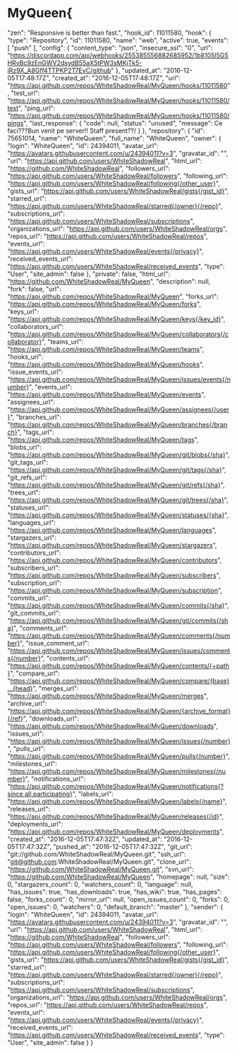 # MyQueen{
  "zen": "Responsive is better than fast.",
  "hook_id": 11011580,
  "hook": {
    "type": "Repository",
    "id": 11011580,
    "name": "web",
    "active": true,
    "events": [
      "push"
    ],
    "config": {
      "content_type": "json",
      "insecure_ssl": "0",
      "url": "https://discordapp.com/api/webhooks/255385556882685952/1b8105I5G5HRvBc9zEnGWV2dsydB55aX5tPW3sMKjTk5-iRz9X_A8Gff4TTPKP2T7EvC/github"
    },
    "updated_at": "2016-12-05T17:48:17Z",
    "created_at": "2016-12-05T17:48:17Z",
    "url": "https://api.github.com/repos/WhiteShadowReal/MyQueen/hooks/11011580",
    "test_url": "https://api.github.com/repos/WhiteShadowReal/MyQueen/hooks/11011580/test",
    "ping_url": "https://api.github.com/repos/WhiteShadowReal/MyQueen/hooks/11011580/pings",
    "last_response": {
      "code": null,
      "status": "unused",
      "message": Ce faci???Bun venit pe server!! Staff present??/
    }
  },
  "repository": {
    "id": 75651014,
    "name": "WhiteQueen",
    "full_name": "WhiteQueen",
    "owner": {
      "login": "WhiteQueen",
      "id": 24394011,
      "avatar_url": "https://avatars.githubusercontent.com/u/24394011?v=3",
      "gravatar_id": "",
      "url": "https://api.github.com/users/WhiteShadowReal",
      "html_url": "https://github.com/WhiteShadowReal",
      "followers_url": "https://api.github.com/users/WhiteShadowReal/followers",
      "following_url": "https://api.github.com/users/WhiteShadowReal/following{/other_user}",
      "gists_url": "https://api.github.com/users/WhiteShadowReal/gists{/gist_id}",
      "starred_url": "https://api.github.com/users/WhiteShadowReal/starred{/owner}{/repo}",
      "subscriptions_url": "https://api.github.com/users/WhiteShadowReal/subscriptions",
      "organizations_url": "https://api.github.com/users/WhiteShadowReal/orgs",
      "repos_url": "https://api.github.com/users/WhiteShadowReal/repos",
      "events_url": "https://api.github.com/users/WhiteShadowReal/events{/privacy}",
      "received_events_url": "https://api.github.com/users/WhiteShadowReal/received_events",
      "type": "User",
      "site_admin": false
    },
    "private": false,
    "html_url": "https://github.com/WhiteShadowReal/MyQueen",
    "description": null,
    "fork": false,
    "url": "https://api.github.com/repos/WhiteShadowReal/MyQueen",
    "forks_url": "https://api.github.com/repos/WhiteShadowReal/MyQueen/forks",
    "keys_url": "https://api.github.com/repos/WhiteShadowReal/MyQueen/keys{/key_id}",
    "collaborators_url": "https://api.github.com/repos/WhiteShadowReal/MyQueen/collaborators{/collaborator}",
    "teams_url": "https://api.github.com/repos/WhiteShadowReal/MyQueen/teams",
    "hooks_url": "https://api.github.com/repos/WhiteShadowReal/MyQueen/hooks",
    "issue_events_url": "https://api.github.com/repos/WhiteShadowReal/MyQueen/issues/events{/number}",
    "events_url": "https://api.github.com/repos/WhiteShadowReal/MyQueen/events",
    "assignees_url": "https://api.github.com/repos/WhiteShadowReal/MyQueen/assignees{/user}",
    "branches_url": "https://api.github.com/repos/WhiteShadowReal/MyQueen/branches{/branch}",
    "tags_url": "https://api.github.com/repos/WhiteShadowReal/MyQueen/tags",
    "blobs_url": "https://api.github.com/repos/WhiteShadowReal/MyQueen/git/blobs{/sha}",
    "git_tags_url": "https://api.github.com/repos/WhiteShadowReal/MyQueen/git/tags{/sha}",
    "git_refs_url": "https://api.github.com/repos/WhiteShadowReal/MyQueen/git/refs{/sha}",
    "trees_url": "https://api.github.com/repos/WhiteShadowReal/MyQueen/git/trees{/sha}",
    "statuses_url": "https://api.github.com/repos/WhiteShadowReal/MyQueen/statuses/{sha}",
    "languages_url": "https://api.github.com/repos/WhiteShadowReal/MyQueen/languages",
    "stargazers_url": "https://api.github.com/repos/WhiteShadowReal/MyQueen/stargazers",
    "contributors_url": "https://api.github.com/repos/WhiteShadowReal/MyQueen/contributors",
    "subscribers_url": "https://api.github.com/repos/WhiteShadowReal/MyQueen/subscribers",
    "subscription_url": "https://api.github.com/repos/WhiteShadowReal/MyQueen/subscription",
    "commits_url": "https://api.github.com/repos/WhiteShadowReal/MyQueen/commits{/sha}",
    "git_commits_url": "https://api.github.com/repos/WhiteShadowReal/MyQueen/git/commits{/sha}",
    "comments_url": "https://api.github.com/repos/WhiteShadowReal/MyQueen/comments{/number}",
    "issue_comment_url": "https://api.github.com/repos/WhiteShadowReal/MyQueen/issues/comments{/number}",
    "contents_url": "https://api.github.com/repos/WhiteShadowReal/MyQueen/contents/{+path}",
    "compare_url": "https://api.github.com/repos/WhiteShadowReal/MyQueen/compare/{base}...{head}",
    "merges_url": "https://api.github.com/repos/WhiteShadowReal/MyQueen/merges",
    "archive_url": "https://api.github.com/repos/WhiteShadowReal/MyQueen/{archive_format}{/ref}",
    "downloads_url": "https://api.github.com/repos/WhiteShadowReal/MyQueen/downloads",
    "issues_url": "https://api.github.com/repos/WhiteShadowReal/MyQueen/issues{/number}",
    "pulls_url": "https://api.github.com/repos/WhiteShadowReal/MyQueen/pulls{/number}",
    "milestones_url": "https://api.github.com/repos/WhiteShadowReal/MyQueen/milestones{/number}",
    "notifications_url": "https://api.github.com/repos/WhiteShadowReal/MyQueen/notifications{?since,all,participating}",
    "labels_url": "https://api.github.com/repos/WhiteShadowReal/MyQueen/labels{/name}",
    "releases_url": "https://api.github.com/repos/WhiteShadowReal/MyQueen/releases{/id}",
    "deployments_url": "https://api.github.com/repos/WhiteShadowReal/MyQueen/deployments",
    "created_at": "2016-12-05T17:47:32Z",
    "updated_at": "2016-12-05T17:47:32Z",
    "pushed_at": "2016-12-05T17:47:32Z",
    "git_url": "git://github.com/WhiteShadowReal/MyQueen.git",
    "ssh_url": "git@github.com:WhiteShadowReal/MyQueen.git",
    "clone_url": "https://github.com/WhiteShadowReal/MyQueen.git",
    "svn_url": "https://github.com/WhiteShadowReal/MyQueen",
    "homepage": null,
    "size": 0,
    "stargazers_count": 0,
    "watchers_count": 0,
    "language": null,
    "has_issues": true,
    "has_downloads": true,
    "has_wiki": true,
    "has_pages": false,
    "forks_count": 0,
    "mirror_url": null,
    "open_issues_count": 0,
    "forks": 0,
    "open_issues": 0,
    "watchers": 0,
    "default_branch": "master"
  },
  "sender": {
    "login": "WhiteQueen",
    "id": 24394011,
    "avatar_url": "https://avatars.githubusercontent.com/u/24394011?v=3",
    "gravatar_id": "",
    "url": "https://api.github.com/users/WhiteShadowReal",
    "html_url": "https://github.com/WhiteShadowReal",
    "followers_url": "https://api.github.com/users/WhiteShadowReal/followers",
    "following_url": "https://api.github.com/users/WhiteShadowReal/following{/other_user}",
    "gists_url": "https://api.github.com/users/WhiteShadowReal/gists{/gist_id}",
    "starred_url": "https://api.github.com/users/WhiteShadowReal/starred{/owner}{/repo}",
    "subscriptions_url": "https://api.github.com/users/WhiteShadowReal/subscriptions",
    "organizations_url": "https://api.github.com/users/WhiteShadowReal/orgs",
    "repos_url": "https://api.github.com/users/WhiteShadowReal/repos",
    "events_url": "https://api.github.com/users/WhiteShadowReal/events{/privacy}",
    "received_events_url": "https://api.github.com/users/WhiteShadowReal/received_events",
    "type": "User",
    "site_admin": false
  }
}
